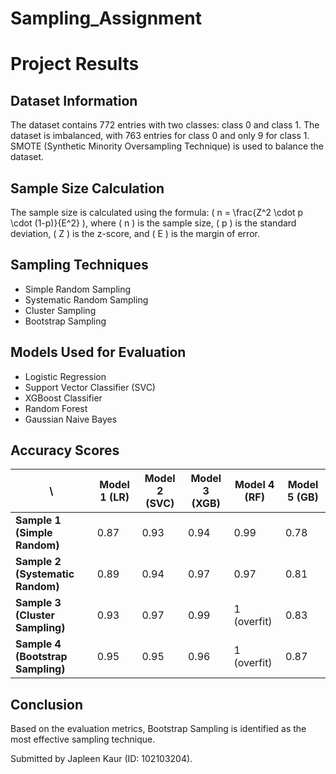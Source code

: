 # Sampling_Assignment
# Project Results

## Dataset Information

The dataset contains 772 entries with two classes: class 0 and class 1. The dataset is imbalanced, with 763 entries for class 0 and only 9 for class 1. SMOTE (Synthetic Minority Oversampling Technique) is used to balance the dataset.

## Sample Size Calculation

The sample size is calculated using the formula: \( n = \frac{Z^2 \cdot p \cdot (1-p)}{E^2} \), where \( n \) is the sample size, \( p \) is the standard deviation, \( Z \) is the z-score, and \( E \) is the margin of error.

## Sampling Techniques

- Simple Random Sampling
- Systematic Random Sampling
- Cluster Sampling
- Bootstrap Sampling

## Models Used for Evaluation

- Logistic Regression
- Support Vector Classifier (SVC)
- XGBoost Classifier
- Random Forest
- Gaussian Naive Bayes

## Accuracy Scores

| \ | Model 1 (LR) | Model 2 (SVC) | Model 3 (XGB) | Model 4 (RF) | Model 5 (GB) |
| --- | --- | --- | --- | --- | --- |
| **Sample 1 (Simple Random)** | 0.87 | 0.93 | 0.94 | 0.99 | 0.78 |
| **Sample 2 (Systematic Random)** | 0.89 | 0.94 | 0.97 | 0.97 | 0.81 |
| **Sample 3 (Cluster Sampling)** | 0.93 | 0.97 | 0.99 | 1 (overfit) | 0.83 |
| **Sample 4 (Bootstrap Sampling)** | 0.95 | 0.95 | 0.96 | 1 (overfit) | 0.87 |

## Conclusion

Based on the evaluation metrics, Bootstrap Sampling is identified as the most effective sampling technique.

Submitted by Japleen Kaur (ID: 102103204).
